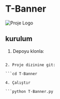# T-Banner
![Proje Logo](https://ibb.co/WGfy5Ts)

## kurulum
1. Depoyu klonla:

 ```git clone https://github.com/coderfenrir/T-Banner

2. Proje dizinine git:

```cd T-Banner

4. Çalıştır

```python T-Banner.py
